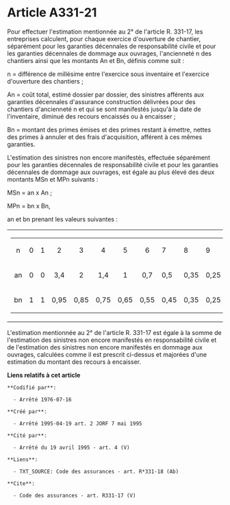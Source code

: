 # Article A331-21

Pour effectuer l'estimation mentionnée au 2° de l'article R. 331-17, les entreprises calculent, pour chaque exercice
d'ouverture de chantier, séparément pour les garanties décennales de responsabilité civile et pour les garanties décennales
de dommage aux ouvrages, l'ancienneté n des chantiers ainsi que les montants An et Bn, définis comme suit : 

n = différence de millésime entre l'exercice sous inventaire et l'exercice d'ouverture des chantiers ; 

An = coût total, estimé dossier par dossier, des sinistres afférents aux garanties décennales d'assurance construction
délivrées pour des chantiers d'ancienneté n et qui se sont manifestés jusqu'à la date de l'inventaire, diminué des recours
encaissés ou à encaisser ; 

Bn = montant des primes émises et des primes restant à émettre, nettes des primes à annuler et des frais d'acquisition,
afférent à ces mêmes garanties. 

L'estimation des sinistres non encore manifestés, effectuée séparément pour les garanties décennales de responsabilité civile
et pour les garanties décennales de dommage aux ouvrages, est égale au plus élevé des deux montants MSn et MPn suivants : 

MSn = an x An ; 

MPn = bn x Bn, 

an et bn prenant les valeurs suivantes : 

<table>
    <tbody>
      <tr>
        <td>
          <table>
            <tbody>
              <tr>
                <td align="center">

n </td>
                <td align="center">

0 </td>
                <td align="center">

1 </td>
                <td align="center">

2 </td>
                <td align="center">

3 </td>
                <td align="center">

4 </td>
                <td align="center">

5 </td>
                <td align="center">

6 </td>
                <td>7 </td>
                <td>8 </td>
                <td>9 </td>
                <td>10 </td>
                <td>11 </td>
                <td>12 </td>
                <td>13 </td>
              </tr>
              <tr>
                <td align="center">

an </td>
                <td align="center">

0 </td>
                <td align="center">

0 </td>
                <td align="center">

3,4 </td>
                <td align="center">

2 </td>
                <td align="center">

1,4 </td>
                <td align="center">

1 </td>
                <td align="center">

0,7 </td>
                <td>0,5 </td>
                <td>0,35 </td>
                <td>0,25 </td>
                <td>0,20 </td>
                <td>0,15 </td>
                <td>0,10 </td>
                <td>0,05 </td>
              </tr>
              <tr>
                <td align="center">

bn </td>
                <td align="center">

1 </td>
                <td align="center">

1 </td>
                <td align="center">

0,95 </td>
                <td align="center">

0,85 </td>
                <td align="center">

0,75 </td>
                <td align="center">

0,65 </td>
                <td align="center">

0,55 </td>
                <td>0,45 </td>
                <td>0,35 </td>
                <td>0,25 </td>
                <td>0,20 </td>
                <td>0,15 </td>
                <td>0,10 </td>
                <td>0,05 </td>
              </tr>
            </tbody>
          </table>
        </td>
      </tr>
    </tbody>
  </table>

L'estimation mentionnée au 2° de l'article R. 331-17 est égale à la somme de l'estimation des sinistres non encore manifestés
en responsabilité civile et de l'estimation des sinistres non encore manifestés en dommage aux ouvrages, calculées comme il
est prescrit ci-dessus et majorées d'une estimation du montant des recours à encaisser.

**Liens relatifs à cet article**

	**Codifié par**:

	  - Arrêté 1976-07-16

	**Créé par**:

	  - Arrêté 1995-04-19 art. 2 JORF 7 mai 1995

	**Cité par**:

	  - Arrêté du 19 avril 1995 - art. 4 (V)

	**Liens**:

	  - TXT_SOURCE: Code des assurances - art. R*331-18 (Ab)

	**Cite**:

	  - Code des assurances - art. R331-17 (V)
